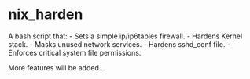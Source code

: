 # nix_harden

A bash script that:
	- Sets a simple ip/ip6tables firewall.
	- Hardens Kernel stack.
	- Masks unused network services.
	- Hardens sshd_conf file.
	- Enforces critical system file permissions.

More features will be added...

